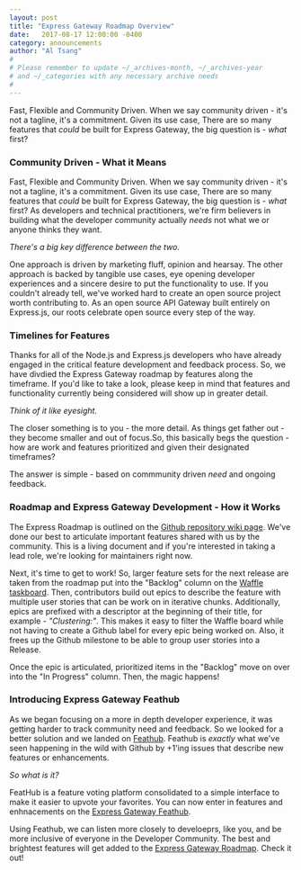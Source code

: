 ```yaml
---
layout: post
title: "Express Gateway Roadmap Overview"
date:   2017-08-17 12:00:00 -0400
category: announcements
author: "Al Tsang"
#
# Please remember to update ~/_archives-month, ~/_archives-year
# and ~/_categories with any necessary archive needs
#
---
```

Fast, Flexible and Community Driven. When we say community driven - it's not a tagline, it's a commitment. Given its use case, There are so many features that _could_ be built for Express Gateway, the big question is - _what_ first?
<!--excerpt-->
### Community Driven - What it Means
Fast, Flexible and Community Driven. When we say community driven - it's not a tagline, it's a commitment. Given its use case, There are so many features that _could_ be built for Express Gateway, the big question is - _what_ first?  As developers and technical practitioners, we're firm believers in building what the developer community actually _needs_ not what we or anyone thinks they want.

_There's a big key difference between the two._

One approach is driven by marketing fluff, opinion and hearsay. The other approach is backed by tangible use cases, eye opening developer experiences and a sincere desire to put the functionality to use. If you couldn't already tell, we've worked hard to create an open source project worth contributing to. As an open source API Gateway built entirely on Express.js, our roots celebrate open source every step of the way.

### Timelines for Features
Thanks for all of the Node.js and Express.js developers who have already engaged in the critical feature development and feedback process. So, we have divdied the Express Gateway roadmap by features along the timeframe. If you'd like to take a look, please keep in mind that features and functionality currently being considered will show up in greater detail.

_Think of it like eyesight._

The closer something is to you - the more detail. As things get father out - they become smaller and out of focus.So, this basically begs the question - how are work and features prioritized and given their designated timeframes?

The answer is simple - based on commmunity driven _need_ and ongoing feedback.

### Roadmap and Express Gateway Development -  How it Works
The Express Roadmap is outlined on the [Github repository wiki page](https://github.com/ExpressGateway/express-gateway/wiki/Express-Gateway-Roadmap). We've done our best to articulate important features shared with us by the community. This is a living document and if you're interested in taking a lead role, we're looking for maintainers right now.

Next, it's time to get to work! So, larger feature sets for the next release are taken from the roadmap put into the "Backlog" column on the [Waffle taskboard](https://waffle.io/ExpressGateway/express-gateway). Then, contributors build out epics to describe the feature with multiple user stories that can be work on in iterative chunks. Additionally, epics are prefixed with a descriptor at the beginning of their title, for example - _"Clustering:"_.  This makes it easy to filter the Waffle board while not having to create a Github label for every epic being worked on. Also, it frees up the Github milestone to be able to group user stories into a Release.

Once the epic is articulated, prioritized items in the "Backlog" move on over into the "In Progress" column. Then, the magic happens!

### Introducing Express Gateway Feathub
As we began focusing on a more in depth developer experience, it was getting harder to track community need and feedback. So we looked for a better solution and we landed on [Feathub](https://feathub.com). Feathub is _exactly_ what we've seen happening in the wild with Github by +1'ing issues that describe new features or enhancements.

_So what is it?_

FeatHub is a  feature voting platform consolidated to a simple interface to make it easier to upvote your favorites. You can now enter in features and enhnacements on the [Express Gateway Feathub](https://feathub.com/ExpressGateway/express-gateway).

Using Feathub, we can listen more closely to develoeprs, like you, and be more inclusive of everyone in the Developer Community. The best and brightest features will get added to the [Express Gateway Roadmap](https://github.com/ExpressGateway/express-gateway/wiki/Express-Gateway-Roadmap). Check it out!
